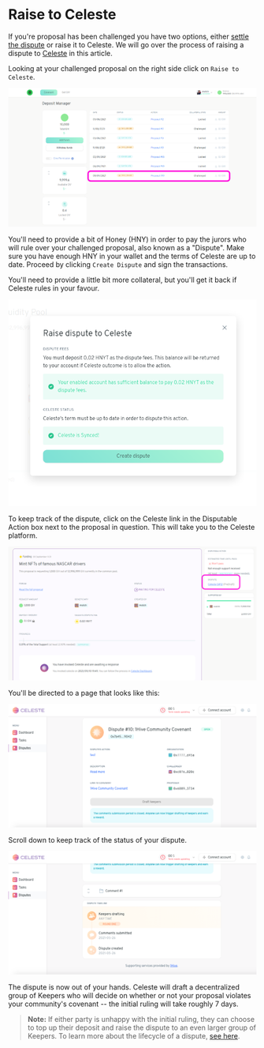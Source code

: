 # Raise to Celeste

If you're proposal has been challenged you have two options, either [settle the dispute](settle-a-proposal.md) or raise it to Celeste. We will go over the process of raising a dispute to [Celeste](https://wiki.1hive.org/projects/celeste) in this article.

Looking at your challenged proposal on the right side click on `Raise to Celeste`.

![](../../.gitbook/assets/viewChallenge%20%281%29.png)

You'll need to provide a bit of Honey \(HNY\) in order to pay the jurors who will rule over your challenged proposal, also known as a "Dispute". Make sure you have enough HNY in your wallet and the terms of Celeste are up to date. Proceed by clicking `Create Dispute` and sign the transactions.

You'll need to provide a little bit more collateral, but you'll get it back if Celeste rules in your favour.

![](../../.gitbook/assets/createDispute.png)

To keep track of the dispute, click on the Celeste link in the Disputable Action box next to the proposal in question. This will take you to the Celeste platform.

![](../../.gitbook/assets/seeDispute.png)

You'll be directed to a page that looks like this:

![](../../.gitbook/assets/screenshot-2021-05-26-at-15.47.27.png)

Scroll down to keep track of the status of your dispute.

![](../../.gitbook/assets/screenshot-2021-05-26-at-15.47.43.png)

The dispute is now out of your hands. Celeste will draft a decentralized group of Keepers who will decide on whether or not your proposal violates your community's covenant -- the initial ruling will take roughly 7 days.

> **Note:** If either party is unhappy with the initial ruling, they can choose to top up their deposit and raise the dispute to an even larger group of Keepers. To learn more about the lifecycle of a dispute, [see here](https://1hive.gitbook.io/celeste/keepers/dispute-lifecycle).

